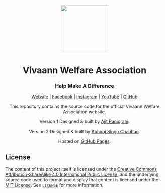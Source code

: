 <div align="center">
  
<img width="150px" height="150px" src="https://github.com/vivaann/vivaann.github.io/raw/master/assets/brand/logo.png" />

# Vivaann Welfare Association
### Help Make A Difference

[Website](https://vivaann.github.io/) | 
[Facebook](https://www.facebook.com/vivaannwelfareassociation/) | 
[Instagram](https://www.instagram.com/vivaannwelfare) | 
[YouTube](https://www.youtube.com/channel/UCe5LcTDnhIHbHI7buIVSBmQ) | 
[GitHub](https://www.github.com/vivaann/)

This repository contains the source code for the official Vivaann Welfare Association website.

Version 1 Designed & built by [Ajit Panigrahi](https://twitter.com/ajitzero).

Version 2 Designed & built by [Abhiraj Singh Chauhan](https://www.linkedin.com/in/abhirajsinghchauhan/).

Hosted on [GitHub Pages](https://pages.github.com/).

</div>

## License

The content of this project itself is licensed under the [Creative Commons Attribution-ShareAlike 4.0 International Public License](https://creativecommons.org/licenses/by-sa/4.0/), and the underlying source code used to format and display that content is licensed under the [MIT License](https://opensource.org/licenses/MIT). See [`LICENSE`](https://github.com/vivaann/vivaann.github.io/blob/master/LICENSE) for more information.

